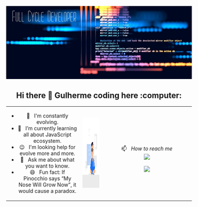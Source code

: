 <img src="https://raw.githubusercontent.com/RichardPinheiro/RichardPinheiro/master/full-cycle-developer.jpg">



<h2 style="text-align: center;"> Hi there 👋 Gulherme coding here :computer:</h2>

<table boder="0" style="border: 0">
<tr  style="text-align: center; border: 0">
<td  style="text-align: center; border: 0">

- 🚀  &nbsp; I'm constantly evolving.
- 🌱  &nbsp; I’m currently learning all about JavaScript ecosystem.
- :wink:  &nbsp; I'm looking help for evolve more and more.
- 💬  &nbsp; Ask me about what you want to know.
- 😄  &nbsp; Fun fact: If Pinocchio says “My Nose Will Grow Now”, it would cause a paradox.
      
</td  style="text-align: center; border: 0">
<td>

<img width="auto" height="190px" src="https://raw.githubusercontent.com/RichardPinheiro/RichardPinheiro/master/developer2.gif">

</td>



<td width="230px" style="text-align: center">
</br>

📫  &nbsp; *How to reach me*
</br>
<a href="https://www.linkedin.com/in/guilherme-nascimento-68409454/">
<img src="https://img.shields.io/badge/Guilherme%20Alves-Linkedin-blue">
</a>

<a href="mailto:gklealves@gmail.com">
<img src="https://img.shields.io/badge/Guilherme%20Alves-Gmail-red">
</a>

</td>

</tr>
</table>
